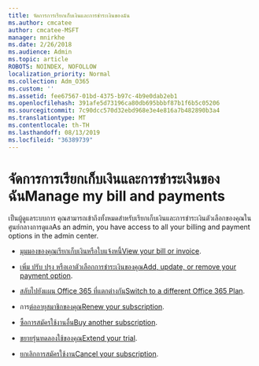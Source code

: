 ```yaml
---
title: จัดการการเรียกเก็บเงินและการชำระเงินของฉัน
ms.author: cmcatee
author: cmcatee-MSFT
manager: mnirkhe
ms.date: 2/26/2018
ms.audience: Admin
ms.topic: article
ROBOTS: NOINDEX, NOFOLLOW
localization_priority: Normal
ms.collection: Adm_O365
ms.custom: ''
ms.assetid: fee67567-01bd-4375-b97c-4b9e0dab2eb1
ms.openlocfilehash: 391afe5d73196ca80db695bbbf87b1f6b5c05206
ms.sourcegitcommit: 7c90dcc570d32ebd968e3e4e816a7b482890b3a4
ms.translationtype: MT
ms.contentlocale: th-TH
ms.lasthandoff: 08/13/2019
ms.locfileid: "36389739"
---
```

# <a name="manage-my-bill-and-payments"></a><span data-ttu-id="8be59-102">จัดการการเรียกเก็บเงินและการชำระเงินของฉัน</span><span class="sxs-lookup"><span data-stu-id="8be59-102">Manage my bill and payments</span></span>

<span data-ttu-id="8be59-103">เป็นผู้ดูแลระบบการ คุณสามารถเข้าถึงทั้งหมดสำหรับเรียกเก็บเงินและการชำระเงินตัวเลือกของคุณในศูนย์กลางการดูแล</span><span class="sxs-lookup"><span data-stu-id="8be59-103">As an admin, you have access to all your billing and payment options in the admin center.</span></span>
  
- <span data-ttu-id="8be59-104">[มุมมองของคุณเรียกเก็บเงินหรือใบแจ้งหนี้](https://docs.microsoft.com/en-us/office365/admin/subscriptions-and-billing/view-your-bill-or-invoice)</span><span class="sxs-lookup"><span data-stu-id="8be59-104">[View your bill or invoice](https://docs.microsoft.com/en-us/office365/admin/subscriptions-and-billing/view-your-bill-or-invoice).</span></span>

- <span data-ttu-id="8be59-105">[เพิ่ม ปรับ ปรุง หรือเอาตัวเลือกการชำระเงินของคุณ](https://docs.microsoft.com/en-us/office365/admin/subscriptions-and-billing/add-update-or-remove-credit-card-or-bank-account)</span><span class="sxs-lookup"><span data-stu-id="8be59-105">[Add, update, or remove your payment option](https://docs.microsoft.com/en-us/office365/admin/subscriptions-and-billing/add-update-or-remove-credit-card-or-bank-account).</span></span>

- <span data-ttu-id="8be59-106">[สลับไปยังแผน Office 365 ที่แตกต่างกัน](https://docs.microsoft.com/en-us/office365/admin/subscriptions-and-billing/switch-to-a-different-plan)</span><span class="sxs-lookup"><span data-stu-id="8be59-106">[Switch to a different Office 365 Plan](https://docs.microsoft.com/en-us/office365/admin/subscriptions-and-billing/switch-to-a-different-plan).</span></span>

- <span data-ttu-id="8be59-107">การ[ต่ออายุสมาชิกของคุณ](https://docs.microsoft.com/en-us/office365/admin/subscriptions-and-billing/renew-your-subscription)</span><span class="sxs-lookup"><span data-stu-id="8be59-107">[Renew your subscription](https://docs.microsoft.com/en-us/office365/admin/subscriptions-and-billing/renew-your-subscription).</span></span>

- <span data-ttu-id="8be59-108">[ซื้อการสมัครใช้งานอื่น](https://docs.microsoft.com/en-us/office365/admin/subscriptions-and-billing/buy-another-subscription)</span><span class="sxs-lookup"><span data-stu-id="8be59-108">[Buy another subscription](https://docs.microsoft.com/en-us/office365/admin/subscriptions-and-billing/buy-another-subscription).</span></span>

- <span data-ttu-id="8be59-109">[ขยายรุ่นทดลองใช้ของคุณ](https://docs.microsoft.com/en-us/office365/admin/subscriptions-and-billing/extend-your-trial)</span><span class="sxs-lookup"><span data-stu-id="8be59-109">[Extend your trial](https://docs.microsoft.com/en-us/office365/admin/subscriptions-and-billing/extend-your-trial).</span></span>

- <span data-ttu-id="8be59-110">[ยกเลิกการสมัครใช้งาน](https://docs.microsoft.com/en-us/office365/admin/subscriptions-and-billing/cancel-your-subscription)</span><span class="sxs-lookup"><span data-stu-id="8be59-110">[Cancel your subscription](https://docs.microsoft.com/en-us/office365/admin/subscriptions-and-billing/cancel-your-subscription).</span></span>